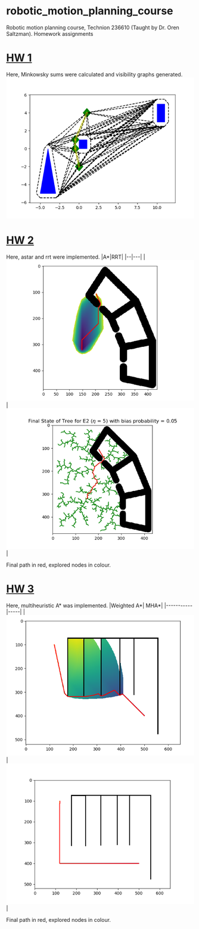 # robotic_motion_planning_course
Robotic motion planning course, Technion 236610 (Taught by Dr. Oren Saltzman).
Homework assignments

# [HW 1](HW1/hw1.ipynb)
Here, Minkowsky sums were calculated and visibility graphs generated.
![vis graph](HW1/3.4_theirs.png)
# [HW 2](HW2/hw2.ipynb)
Here, astar and rrt were implemented.
|A*|RRT|
|--|---|
|![astar](HW2/img/astar_wf_e1v2.png)|![rrt](HW2/img/rrt_E2_bias_5.png)|

Final path in red, explored nodes in colour.

# [HW 3](HW3/hw3.ipynb)
Here, multiheuristic A* was implemented.
|Weighted A*| MHA*|
|-----------|-----|
|![Weighted A*](HW3/imgs/mhastar_map3_w2w12.png)|![MHA*](HW3/imgs/mhastar_map3_w20.png)|

Final path in red, explored nodes in colour.
